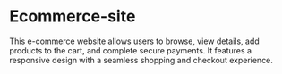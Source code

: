 # Ecommerce-site
This e-commerce website allows users to browse, view details, add products to the cart, and complete secure payments. It features a responsive design with a seamless shopping and checkout experience.
